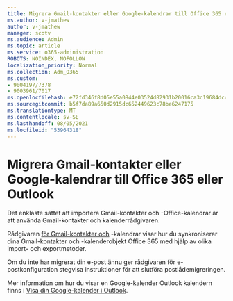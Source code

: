 ```yaml
---
title: Migrera Gmail-kontakter eller Google-kalendrar till Office 365 eller Outlook
ms.author: v-jmathew
author: v-jmathew
manager: scotv
ms.audience: Admin
ms.topic: article
ms.service: o365-administration
ROBOTS: NOINDEX, NOFOLLOW
localization_priority: Normal
ms.collection: Adm_O365
ms.custom:
- 9004197/7378
- 9003961/7017
ms.openlocfilehash: e72fd346f8d05e55a0844e03524d82931b20016ca3c19684dc4cd12f3df621a3
ms.sourcegitcommit: b5f7da89a650d2915dc652449623c78be6247175
ms.translationtype: MT
ms.contentlocale: sv-SE
ms.lasthandoff: 08/05/2021
ms.locfileid: "53964318"
---
```

# <a name="migrate-gmail-contacts-or-google-calendars-to-office-365-or-outlook"></a>Migrera Gmail-kontakter eller Google-kalendrar till Office 365 eller Outlook

Det enklaste sättet att importera Gmail-kontakter och -Office-kalendrar är att använda Gmail-kontakter och kalenderrådgivaren.

Rådgivaren [för Gmail-kontakter och](https://go.microsoft.com/fwlink/?linkid=2134386) -kalendrar visar hur du synkroniserar dina Gmail-kontakter och -kalenderobjekt Office 365 med hjälp av olika import- och exportmetoder.

Om du inte har migrerat din [](https://go.microsoft.com/fwlink/?linkid=2133951) e-post ännu ger rådgivaren för e-postkonfiguration stegvisa instruktioner för att slutföra postlådemigreringen.

Mer information om hur du visar en Google-kalender Outlook kalendern finns i [Visa din Google-kalender i Outlook](https://go.microsoft.com/fwlink/?linkid=2083939).
